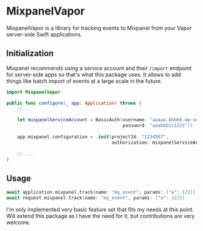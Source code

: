 # MixpanelVapor

MixpanelVapor is a library for tracking events to Mixpanel from your Vapor server-side Swift applications.

## Initialization

Mixpanel recommends using a service account and their `/import` endpoint for server-side apps so that's what this package uses.
It allows to add things like batch import of events at a large scale in the future.

```swift
import MixpanelVapor

public func configure(_ app: Application) throws {
    //...
    
    let mixpanelServiceAccount = BasicAuth(username: "aaaaa.bbbbb.mp-service-account",
                                           password: "aaabbb111222"))
                                           
    app.mixpanel.configuration = .init(projectId: "1234567",
                                       authorization: mixpanelServiceAccount)
    
    // ...
}
```

## Usage
```swift
await application.mixpanel.track(name: "my_event", params: ["a": 123])
await request.mixpanel.track(name: "my_event", params: ["a": 123])
```

I'm only implemented very basic feature set that fits my needs at this point. Will extend this package as I have the need for it, but contributions are very welcome.

